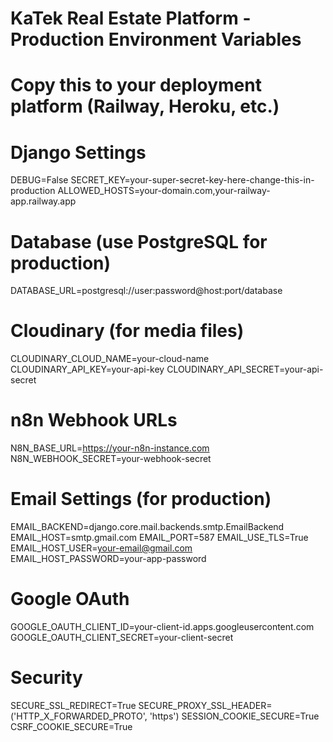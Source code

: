 # KaTek Real Estate Platform - Production Environment Variables
# Copy this to your deployment platform (Railway, Heroku, etc.)

# Django Settings
DEBUG=False
SECRET_KEY=your-super-secret-key-here-change-this-in-production
ALLOWED_HOSTS=your-domain.com,your-railway-app.railway.app

# Database (use PostgreSQL for production)
DATABASE_URL=postgresql://user:password@host:port/database

# Cloudinary (for media files)
CLOUDINARY_CLOUD_NAME=your-cloud-name
CLOUDINARY_API_KEY=your-api-key
CLOUDINARY_API_SECRET=your-api-secret

# n8n Webhook URLs
N8N_BASE_URL=https://your-n8n-instance.com
N8N_WEBHOOK_SECRET=your-webhook-secret

# Email Settings (for production)
EMAIL_BACKEND=django.core.mail.backends.smtp.EmailBackend
EMAIL_HOST=smtp.gmail.com
EMAIL_PORT=587
EMAIL_USE_TLS=True
EMAIL_HOST_USER=your-email@gmail.com
EMAIL_HOST_PASSWORD=your-app-password

# Google OAuth
GOOGLE_OAUTH_CLIENT_ID=your-client-id.apps.googleusercontent.com
GOOGLE_OAUTH_CLIENT_SECRET=your-client-secret

# Security
SECURE_SSL_REDIRECT=True
SECURE_PROXY_SSL_HEADER=('HTTP_X_FORWARDED_PROTO', 'https')
SESSION_COOKIE_SECURE=True
CSRF_COOKIE_SECURE=True
